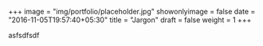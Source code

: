 +++
image = "img/portfolio/placeholder.jpg"
showonlyimage = false
date = "2016-11-05T19:57:40+05:30"
title = "Jargon"
draft = false
weight = 1
+++

asfsdfsdf
